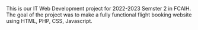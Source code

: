 This is our IT Web Development project for 2022-2023 Semster 2 in FCAIH.
The goal of the project was to make a fully functional flight booking website using HTML, PHP, CSS, Javascript.